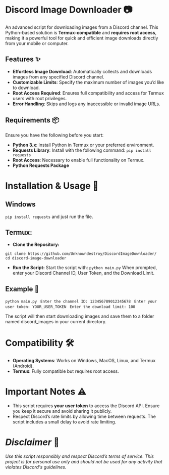 # Discord Image Downloader 📷

An advanced script for downloading images from a Discord channel. This Python-based solution is **Termux-compatible** and **requires root access**, making it a powerful tool for quick and efficient image downloads directly from your mobile or computer.

## Features ✨

- **Effortless Image Download**: Automatically collects and downloads images from any specified Discord channel.
- **Customizable Limits**: Specify the maximum number of images you’d like to download.
- **Root Access Required**: Ensures full compatibility and access for Termux users with root privileges.
- **Error Handling**: Skips and logs any inaccessible or invalid image URLs.

## Requirements 📦

Ensure you have the following before you start:

- **Python 3.x**: Install Python in Termux or your preferred environment.
- **Requests Library**: Install with the following command:   ```pip install requests ``` 
- **Root Access**: Necessary to enable full functionality on Termux.
- **Python Requests Package**

# Installation & Usage 🚀

## Windows
 ```pip install requests``` 
and just run the file. 

 ## Termux: 

- **Clone the Repository:**
 ```
git clone https://github.com/Unknowndestroy/DiscordImageDownloader/
cd discord-image-downloader
 ```

- **Run the Script:**
    Start the script with:
     ```python main.py```
          When prompted, enter your Discord Channel ID, User Token, and the Download Limit.  

## Example 📖
 ```python main.py ```
 ```Enter the channel ID: 123456789012345678 ```
 ```Enter your user token: YOUR_USER_TOKEN ```
 ```Enter the download limit: 100 ``` 

The script will then start downloading images and save them to a folder named discord_images in your current directory.

# Compatibility 🛠
- **Operating Systems**: Works on Windows, MacOS, Linux, and Termux (Android).
- **Termux**: Fully compatible but requires root access.

# Important Notes ⚠️
- This script requires **your user token** to access the Discord API. Ensure you keep it secure and avoid sharing it publicly.
- Respect Discord’s rate limits by allowing time between requests. The script includes a small delay to avoid rate limiting.

# *Disclaimer* 📜

*Use this script responsibly and respect Discord’s terms of service. This project is for personal use only and should not be used for any activity that violates Discord's guidelines.*
